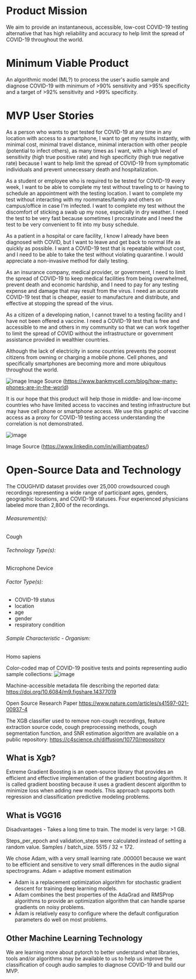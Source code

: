 # Product Mission
We aim to provide an instantaneous, accessible, low-cost COVID-19 testing alternative that has high reliability and accuracy to help limit the spread of COVID-19 throughout the world. 

# Minimum Viable Product
An algorithmic model (ML?) to process the user's audio sample and diagnose COVID-19 with minimum of >90% sensitivity and >95% specificity and a target of >92% sensitivity and >99% specificity.

# MVP User Stories
As a person who wants to get tested for COVID-19 at any time in any location with access to a smartphone, I want to get my results instantly, with minimal cost, minimal travel distance, minimal interaction with other people (potential to infect others), as many times as I want,  with a high level of sensitivity (high true positive rate) and high specificity (high true negative rate) because I want to help limit the spread of COVID-19 from symptomatic individuals and prevent unnecessary death and hospitalization.

As a student or employee who is required to be tested for COVID-19 every week, I want to be able to complete my test without traveling to or having to schedule an appointment with the testing location. I want to complete my test without interacting with my roommates/family and others on campus/office in case I'm infected. I want to complete my test without the discomfort of sticking a swab up my nose, especially in dry weather. I need the test to be very fast because sometimes I procrastinate and I need the test to be very convenient to fit into my busy schedule. 

As a patient in a hospital or care facility, I know I already have been diagnosed with COVID, but I want to leave and get back to normal life as quickly as possible. I want a COVID-19 test that is repeatable without cost, and I need to be able to take the test without violating quarantine. I would appreciate a non-invasive method for daily testing. 

As an insurance company, medical provider, or government, I need to limit the spread of COVID-19 to keep medical facilities from being overwhelmed, prevent death and economic hardship, and I need to pay for any testing expense and damage that may result from the virus. I need an accurate COVID-19 test that is cheaper, easier to manufacture and distribute, and effective at stopping the spread of the virus. 

As a citizen of a developing nation, I cannot travel to a testing facility and I have not been offered a vaccine. I need a COVID-19 test that is free and accessible to me and others in my community so that we can work together to limit the spread of COVID without the infrastructure or government assistance provided in wealthier countries. 

Although the lack of electricity in some countries prevents the poorest citizens from owning or charging a mobile phone. Cell phones, and specifically smartphones are becoming more and more ubiquitous throughout the world. 

![image](https://user-images.githubusercontent.com/74585697/136975046-b508854f-037f-46df-877b-a6a71ee1d954.png)
Image Source (https://www.bankmycell.com/blog/how-many-phones-are-in-the-world)

It is our hope that this product will help those in middle- and low-income countries who have limited access to vaccines and testing infrastructure but may have cell phone or smartphone access. We use this graphic of vaccine access as a proxy for COVID-19 testing access understanding the correlation is not demonstrated.

![image](https://user-images.githubusercontent.com/74585697/136975821-d2eba02a-54f7-4503-bdbd-4b117d603682.png)

Image Source (https://www.linkedin.com/in/williamhgates/)


# Open-Source Data and Technology
The COUGHVID dataset provides over 25,000 crowdsourced cough recordings representing a wide range of participant ages, genders, geographic locations, and COVID-19 statuses. Four experienced physicians labeled more than 2,800 of the recordings.

###### Measurement(s):	
Cough
###### Technology Type(s):	
Microphone Device
###### Factor Type(s):	
- COVID-19 status
- location 
- age 
- gender 
- respiratory condition
###### Sample Characteristic - Organism:	
Homo sapiens
  
Color-coded map of COVID-19 positive tests and points representing audio sample collections:
![image](https://user-images.githubusercontent.com/74585697/136977288-d11605c4-65d3-4faf-aa7c-f2e5931855af.png)

Machine-accessible metadata file describing the reported data: https://doi.org/10.6084/m9.figshare.14377019

Open Source Research Paper https://www.nature.com/articles/s41597-021-00937-4

The XGB classifier used to remove non-cough recordings, feature extraction source code, cough preprocessing methods, cough segmentation function, and SNR estimation algorithm are available on a public repository: https://c4science.ch/diffusion/10770/repository

## What is Xgb?
Extreme Gradient Boosting is an open-source library that provides an efficient and effective implementation of the gradient boosting algorithm. It is called gradient boosting because it uses a gradient descent algorithm to minimize loss when adding new models. This approach supports both regression and classification predictive modeling problems.

## What is VGG16
Disadvantages - Takes a long time to train. The model is very large: >1 GB.

Steps_per_epoch and validation_steps were calculated instead of setting a random value. Samples / batch_size. 5515 / 32 = 172. 

We chose Adam, with a very small learning rate .000001 because we want to be efficient and sensitive to very small differences in the audio signal spectrograms. 
Adam = adaptive moment estimation

- Adam is a replacement optimization algorithm for stochastic gradient descent for training deep learning models.
- Adam combines the best properties of the AdaGrad and RMSProp algorithms to provide an optimization algorithm that can handle sparse gradients on noisy problems.
- Adam is relatively easy to configure where the default configuration parameters do well on most problems.


## Other Machine Learning Technology
We are learning more about pytorch to better understand what libraries, tools and/or algorithms may be available to us to help us improve the classification of cough audio samples to diagnose COVID-19 and build our MVP.
